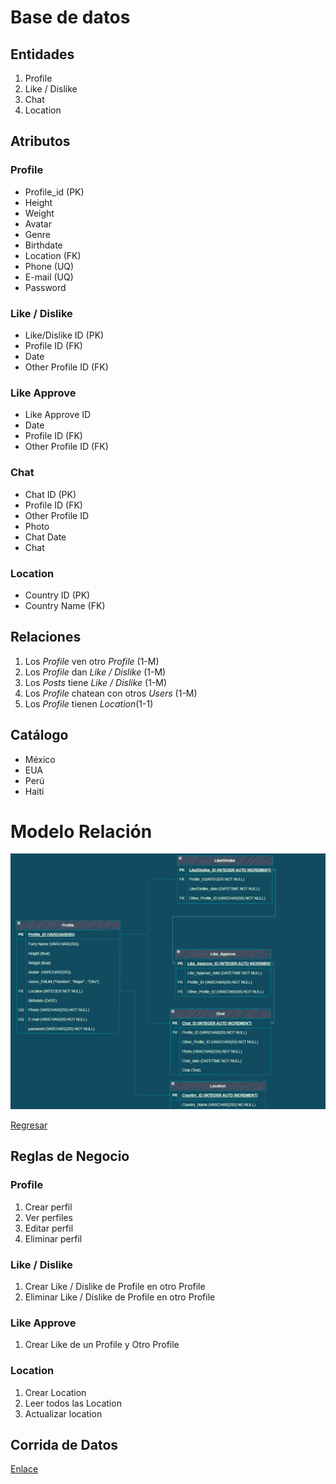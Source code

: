 # Base de datos

## Entidades

1. Profile
2. Like / Dislike
3. Chat
4. Location


## Atributos

### Profile
- Profile_id (PK)
- Height 
- Weight 
- Avatar
- Genre 
- Birthdate
- Location (FK)
- Phone (UQ)
- E-mail (UQ)
- Password


### Like / Dislike

- Like/Dislike ID (PK)
- Profile ID (FK)
- Date
- Other Profile ID (FK)

### Like Approve
- Like Approve ID
- Date
- Profile ID (FK)
- Other Profile ID (FK)

### Chat

- Chat ID (PK)
- Profile ID (FK)
- Other Profile ID
- Photo
- Chat Date
- Chat

### Location

- Country ID (PK)
- Country Name (FK)

## Relaciones

1. Los _Profile_ ven otro _Profile_  (1-M)
2. Los _Profile_ dan _Like / Dislike_ (1-M)
3. Los _Posts_ tiene _Like / Dislike_ (1-M)
4. Los _Profile_ chatean con otros _Users_ (1-M)
5. Los _Profile_ tienen _Location_(1-1)

## Catálogo 

- México
- EUA
- Perú
- Haití


# Modelo Relación

![Modelo](Multimedia/LaNueva.png)

[Regresar](/morales-pedro-practica-3/README.md)


## Reglas de Negocio

### Profile

1. Crear perfil
2. Ver perfiles
3. Editar perfil
4. Eliminar perfil

### Like / Dislike

1. Crear Like / Dislike de Profile en otro Profile
2. Eliminar Like / Dislike de Profile en otro Profile

### Like Approve

1. Crear Like de un Profile y Otro Profile

### Location

1. Crear Location
2. Leer todos las Location
3. Actualizar location

## Corrida de Datos

[Enlace](https://github.com/MasterPedro1/morales-pedro-practica-3/blob/main/Corrida_de_Datos.xlsx)
